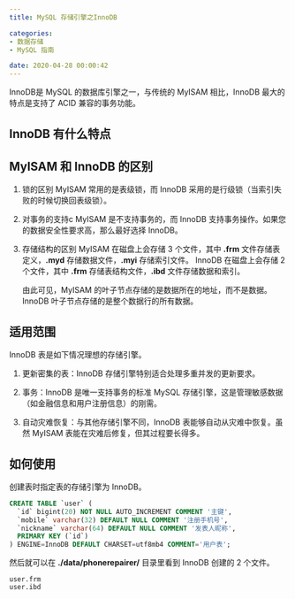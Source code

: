 ```yaml
---
title: MySQL 存储引擎之InnoDB

categories:
- 数据存储
- MySQL 指南

date: 2020-04-28 00:00:42
---
```

InnoDB是 MySQL 的数据库引擎之一，与传统的 MyISAM 相比，InnoDB 最大的特点是支持了 ACID 兼容的事务功能。

## InnoDB 有什么特点

## MyISAM 和 InnoDB 的区别
1. 锁的区别
    MyISAM 常用的是表级锁，而 InnoDB 采用的是行级锁（当索引失败的时候切换回表级锁）。

1. 对事务的支持c
    MyISAM 是不支持事务的，而 InnoDB 支持事务操作。如果您的数据安全性要求高，那么最好选择 InnoDB。

1. 存储结构的区别
    MyISAM 在磁盘上会存储 3 个文件，其中 **.frm** 文件存储表定义，**.myd** 存储数据文件，**.myi** 存储索引文件。
    InnoDB 在磁盘上会存储 2 个文件，其中 **.frm** 存储表结构文件，**.ibd** 文件存储数据和索引。

    由此可见，MyISAM 的叶子节点存储的是数据所在的地址，而不是数据。InnoDB 叶子节点存储的是整个数据行的所有数据。

## 适用范围
InnoDB 表是如下情况理想的存储引擎。

1. 更新密集的表：InnoDB 存储引擎特别适合处理多重并发的更新要求。

1. 事务：InnoDB 是唯一支持事务的标准 MySQL 存储引擎，这是管理敏感数据（如金融信息和用户注册信息）的刚需。

1. 自动灾难恢复：与其他存储引擎不同，InnoDB 表能够自动从灾难中恢复。虽然 MyISAM 表能在灾难后修复，但其过程要长得多。

## 如何使用
创建表时指定表的存储引擎为 InnoDB。

```sql
CREATE TABLE `user` (
  `id` bigint(20) NOT NULL AUTO_INCREMENT COMMENT '主键',
  `mobile` varchar(32) DEFAULT NULL COMMENT '注册手机号',
  `nickname` varchar(64) DEFAULT NULL COMMENT '发表人昵称',
  PRIMARY KEY (`id`)
) ENGINE=InnoDB DEFAULT CHARSET=utf8mb4 COMMENT='用户表';
```

然后就可以在 **./data/phonerepairer/** 目录里看到 InnoDB 创建的 2 个文件。

```
user.frm
user.ibd
```

